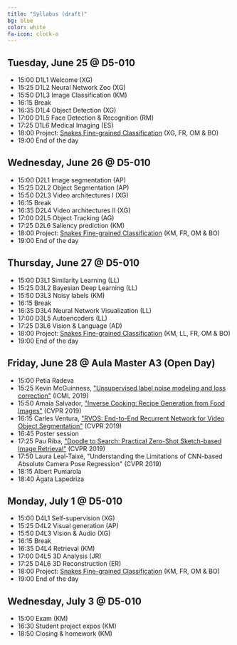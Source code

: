 ```yaml
---
title: "Syllabus (draft)"
bg: blue
color: white
fa-icon: clock-o
---
```


[snakes]: https://www.aicrowd.com/challenges/snake-species-identification-challenge

## Tuesday, June 25 @ D5-010

- 15:00 D1L1 Welcome (XG) 
- 15:25 D1L2 Neural Network Zoo (XG) 
- 15:50 D1L3 Image Classification (KM) 
- 16:15 Break
- 16:35 D1L4 Object Detection (XG) 
- 17:00 D1L5 Face Detection & Recognition (RM) 
- 17:25 D1L6 Medical Imaging (ES) 
- 18:00 Project: [Snakes Fine-grained Classification][snakes] (XG, FR, OM & BO) 
- 19:00 End of the day

## Wednesday, June 26 @ D5-010

- 15:00 D2L1 Image segmentation (AP) 
- 15:25 D2L2 Object Segmentation (AP)  
- 15:50 D2L3 Video architectures I (XG)
- 16:15 Break
- 16:35 D2L4 Video architectures II (XG)
- 17:00 D2L5 Object Tracking (AG)
- 17:25 D2L6 Saliency prediction (KM) 
- 18:00 Project: [Snakes Fine-grained Classification][snakes] (KM, FR, OM & BO) 
- 19:00 End of the day

## Thursday, June 27 @ D5-010

- 15:00 D3L1 Similarity Learning (LL)
- 15:25 D3L2 Bayesian Deep Learning (LL)
- 15:50 D3L3 Noisy labels (KM)
- 16:15 Break
- 16:35 D3L4 Neural Network Visualization (LL)
- 17:00 D3L5 Autoencoders (LL)
- 17:25 D3L6 Vision & Language (AD) 
- 18:00 Project: [Snakes Fine-grained Classification][snakes] (KM, LL, FR, OM & BO) 
- 19:00 End of the day

## Friday, June 28 @ Aula Master A3 (Open Day)

- 15:00 Petia Radeva
- 15:25 Kevin McGuinness, ["Unsupervised label noise modeling and loss correction"](https://arxiv.org/abs/1904.11238) (ICML 2019)
- 15:50 Amaia Salvador, ["Inverse Cooking: Recipe Generation from Food Images"](https://arxiv.org/abs/1812.06164) (CVPR 2019)
- 16:15 Carles Ventura, ["RVOS: End-to-End Recurrent Network for Video Object Segmentation"](https://imatge-upc.github.io/rvos/) (CVPR 2019)
- 16:45 Poster session
- 17:25 Pau Riba, ["Doodle to Search: Practical Zero-Shot Sketch-based Image Retrieval"](https://sounakdey.github.io/doodle2search.github.io/) (CVPR 2019)
- 17:50 Laura Leal-Taixé, "Understanding the Limitations of CNN-based Absolute Camera Pose Regression" (CVPR 2019)
- 18:15 Albert Pumarola
- 18:40 Àgata Lapedriza

## Monday, July 1 @ D5-010

- 15:00 D4L1 Self-supervision (XG)
- 15:25 D4L2 Visual generation (AP)
- 15:50 D4L3 Vision & Audio (XG)
- 16:15 Break
- 16:35 D4L4 Retrieval (KM) 
- 17:00 D4L5 3D Analysis (JR)
- 17:25 D4L6 3D Reconstruction (ER)
- 18:00 Project: [Snakes Fine-grained Classification][snakes] (KM,  FR, OM & BO) 
- 19:00 End of the day

## Wednesday, July 3 @ D5-010

- 15:00 Exam (KM)
- 16:30 Student project expos (KM)
- 18:50 Closing & homework (KM)
